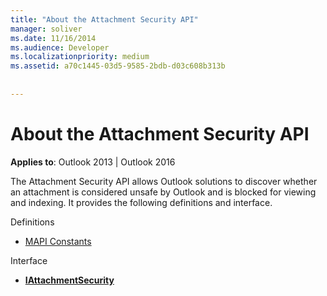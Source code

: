 ```yaml
---
title: "About the Attachment Security API"
manager: soliver
ms.date: 11/16/2014
ms.audience: Developer
ms.localizationpriority: medium
ms.assetid: a70c1445-03d5-9585-2bdb-d03c608b313b
 
 
---
```


# About the Attachment Security API

  
  
**Applies to**: Outlook 2013 | Outlook 2016 
  
The Attachment Security API allows Outlook solutions to discover whether an attachment is considered unsafe by Outlook and is blocked for viewing and indexing. It provides the following definitions and interface.
  
Definitions
  
- [MAPI Constants](mapi-constants.md)
    
Interface
  
- **[IAttachmentSecurity](iattachmentsecurityiunknown.md)**
    


